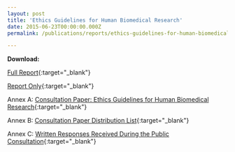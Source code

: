 ```yaml
---
layout: post
title: 'Ethics Guidelines for Human Biomedical Research'
date: 2015-06-23T00:00:00.000Z
permalink: /publications/reports/ethics-guidelines-for-human-biomedical-research/

---
```



**Download:**

[Full Report](/files/publications/reports/ethics-guidelines-for-human-biomedical-research-full-report.pdf){:target="_blank"}

[Report Only](/files/publications/reports/ethics-guidelines-for-human-biomedical-research-report-only.pdf){:target="_blank"}

Annex A: [Consultation Paper: Ethics Guidelines for Human Biomedical Research](/files/publications/reports/ethics-guidelines-for-human-biomedical-research-annex-a.pdf){:target="_blank"}

Annex B: [Consultation Paper Distribution List](/files/publications/reports/ethics-guidelines-for-human-biomedical-research-annex-b.pdf){:target="_blank"}

Annex C: [Written Responses Received During the Public Consultation](/files/publications/reports/ethics-guidelines-for-human-biomedical-research-annex-c.pdf){:target="_blank"}
